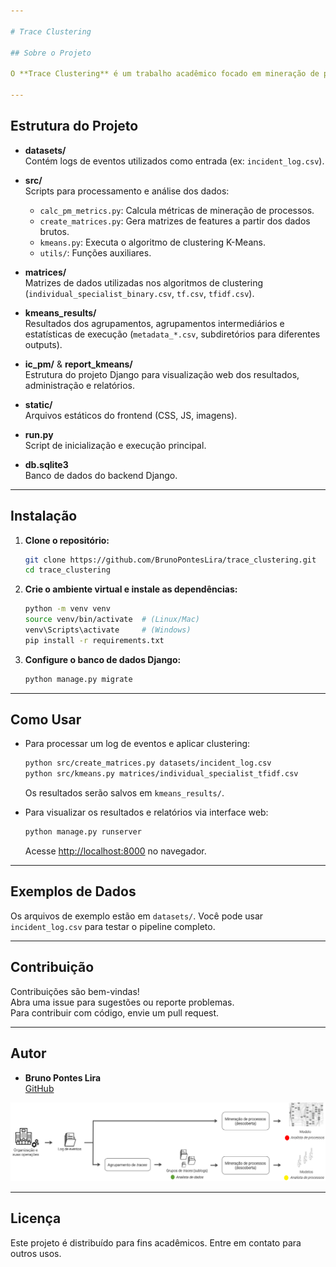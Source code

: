 ```yaml
---

# Trace Clustering

## Sobre o Projeto

O **Trace Clustering** é um trabalho acadêmico focado em mineração de processos, utilizando algoritmos de agrupamento (clustering) para analisar e extrair padrões de logs de eventos. O projeto oferece scripts para pré-processamento dos dados, geração de matrizes de features e aplicação do K-Means, além de uma interface web (Django) para visualização dos resultados.

---
```


## Estrutura do Projeto

- **datasets/**  
  Contém logs de eventos utilizados como entrada (ex: `incident_log.csv`).

- **src/**  
  Scripts para processamento e análise dos dados:
  - `calc_pm_metrics.py`: Calcula métricas de mineração de processos.
  - `create_matrices.py`: Gera matrizes de features a partir dos dados brutos.
  - `kmeans.py`: Executa o algoritmo de clustering K-Means.
  - `utils/`: Funções auxiliares.

- **matrices/**  
  Matrizes de dados utilizadas nos algoritmos de clustering (`individual_specialist_binary.csv`, `tf.csv`, `tfidf.csv`).

- **kmeans_results/**  
  Resultados dos agrupamentos, agrupamentos intermediários e estatísticas de execução (`metadata_*.csv`, subdiretórios para diferentes outputs).

- **ic_pm/** & **report_kmeans/**  
  Estrutura do projeto Django para visualização web dos resultados, administração e relatórios.

- **static/**  
  Arquivos estáticos do frontend (CSS, JS, imagens).

- **run.py**  
  Script de inicialização e execução principal.

- **db.sqlite3**  
  Banco de dados do backend Django.

---

## Instalação

1. **Clone o repositório:**
   ```bash
   git clone https://github.com/BrunoPontesLira/trace_clustering.git
   cd trace_clustering
   ```

2. **Crie o ambiente virtual e instale as dependências:**
   ```bash
   python -m venv venv
   source venv/bin/activate  # (Linux/Mac)
   venv\Scripts\activate     # (Windows)
   pip install -r requirements.txt
   ```

3. **Configure o banco de dados Django:**
   ```bash
   python manage.py migrate
   ```

---

## Como Usar

- Para processar um log de eventos e aplicar clustering:
  ```bash
  python src/create_matrices.py datasets/incident_log.csv
  python src/kmeans.py matrices/individual_specialist_tfidf.csv
  ```
  Os resultados serão salvos em `kmeans_results/`.

- Para visualizar os resultados e relatórios via interface web:
  ```bash
  python manage.py runserver
  ```
  Acesse [http://localhost:8000](http://localhost:8000) no navegador.

---

## Exemplos de Dados

Os arquivos de exemplo estão em `datasets/`. Você pode usar `incident_log.csv` para testar o pipeline completo.

---

## Contribuição

Contribuições são bem-vindas!  
Abra uma issue para sugestões ou reporte problemas.  
Para contribuir com código, envie um pull request.

---

## Autor

- **Bruno Pontes Lira**  
  [GitHub](https://github.com/BrunoPontesLira)

![Esquema do Projeto](./esquema_grafico-trace_clustering.png?raw=true)

---

## Licença

Este projeto é distribuído para fins acadêmicos. Entre em contato para outros usos.
